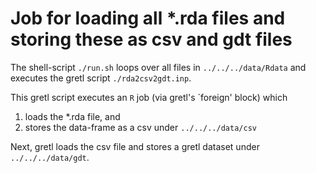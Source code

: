 # Job for loading all *.rda files and storing these as csv and gdt files

The shell-script `./run.sh` loops over all files in `../../../data/Rdata` and executes the gretl script `./rda2csv2gdt.inp`.

This gretl script executes an `R` job (via gretl's `foreign' block) which

1. loads the *.rda file, and
2. stores the data-frame as a csv under `../../../data/csv`

Next, gretl loads the csv file and stores a gretl dataset under `../../../data/gdt`.
